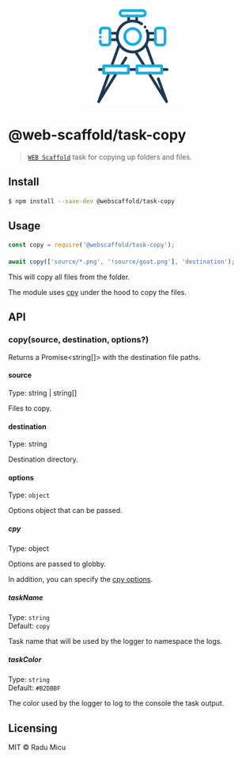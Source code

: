 <div align="center">
  <img src="media/copy.svg" alt="Web Scaffold task-core" height="200" />
</div>

# @web-scaffold/task-copy

> [`WEB Scaffold`](https://github.com/webscaffold/webscaffold) task for copying up folders and files.

## Install

```sh
$ npm install --save-dev @webscaffold/task-copy
```

## Usage

```js
const copy = require('@webscaffold/task-copy');

await copy(['source/*.png', '!source/goat.png'], 'destination');
```

This will copy all files from the folder.

The module uses [cpy](https://github.com/sindresorhus/cpy) under the hood to copy the files.

## API

### copy(source, destination, options?)

Returns a Promise<string[]> with the destination file paths.

#### source

Type: string | string[]

Files to copy.

#### destination

Type: string

Destination directory.

#### options

Type: `object`

Options object that can be passed.

##### cpy

Type: object

Options are passed to globby.

In addition, you can specify the [cpy options](https://github.com/sindresorhus/cpy#options).

##### taskName

Type: `string`<br>
Default: `copy`

Task name that will be used by the logger to namespace the logs.

##### taskColor

Type: `string`<br>
Default: `#B2DBBF`

The color used by the logger to log to the console the task output.

## Licensing

MIT © Radu Micu
